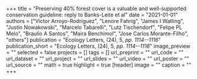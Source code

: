 +++
title = "Preserving 40% forest cover is a valuable and well-supported conservation guideline: reply to Banks-Leite et al"
date = "2021-01-01"
authors = ["Victor Arroyo-Rodriguez", "Lenore Fahrig", "James I Watling", "Justin Nowakowski", "Marcelo Tabarelli", "Lutz Tischendorf", "Felipe PL Melo", "Braulio A Santos", "Maira Benchimol", "Jose Carlos Morante-Filho", "others"]
publication = "Ecology Letters, (24), 5, _pp. 1114--1116_"
publication_short = "Ecology Letters, (24), 5, _pp. 1114--1116_"
image_preview = ""
selected = false
projects = []
tags = []
url_preprint = ""
url_code = ""
url_dataset = ""
url_project = ""
url_slides = ""
url_video = ""
url_poster = ""
url_source = ""
math = true
highlight = true
[header]
image = ""
caption = ""
+++
